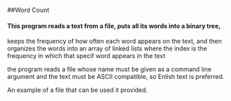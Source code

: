 ##Word Count
#### This program reads a text from a file, puts all its words into a binary tree,
   keeps the frequency of how often each word appears on the text, and then organizes
   the words into an array of linked lists where the index is the frequency in which 
   that specif word appears in the text
   
   the program reads a file whose name must be given as a command line argument and the text
   must be ASCII compatible, so Enlish text is preferred.
   
   An example of a file that can be used it provided.
